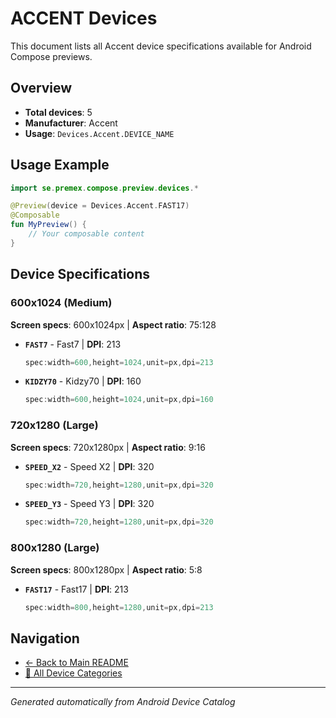 # ACCENT Devices

This document lists all Accent device specifications available for Android Compose previews.

## Overview

- **Total devices**: 5
- **Manufacturer**: Accent
- **Usage**: `Devices.Accent.DEVICE_NAME`

## Usage Example

```kotlin
import se.premex.compose.preview.devices.*

@Preview(device = Devices.Accent.FAST17)
@Composable
fun MyPreview() {
    // Your composable content
}
```

## Device Specifications

### 600x1024 (Medium)

**Screen specs**: 600x1024px | **Aspect ratio**: 75:128

- **`FAST7`** - Fast7 | **DPI**: 213
  ```kotlin
  spec:width=600,height=1024,unit=px,dpi=213
  ```

- **`KIDZY70`** - Kidzy70 | **DPI**: 160
  ```kotlin
  spec:width=600,height=1024,unit=px,dpi=160
  ```

### 720x1280 (Large)

**Screen specs**: 720x1280px | **Aspect ratio**: 9:16

- **`SPEED_X2`** - Speed X2 | **DPI**: 320
  ```kotlin
  spec:width=720,height=1280,unit=px,dpi=320
  ```

- **`SPEED_Y3`** - Speed Y3 | **DPI**: 320
  ```kotlin
  spec:width=720,height=1280,unit=px,dpi=320
  ```

### 800x1280 (Large)

**Screen specs**: 800x1280px | **Aspect ratio**: 5:8

- **`FAST17`** - Fast17 | **DPI**: 213
  ```kotlin
  spec:width=800,height=1280,unit=px,dpi=213
  ```

## Navigation

- [← Back to Main README](../../README.md)
- [📱 All Device Categories](../README.md)

---
*Generated automatically from Android Device Catalog*
